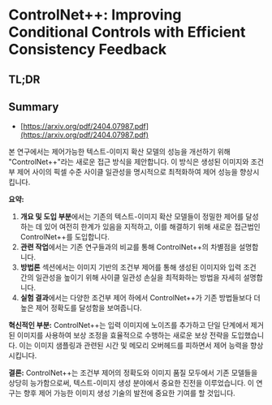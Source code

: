 # ControlNet++: Improving Conditional Controls with Efficient Consistency Feedback
## TL;DR
## Summary
- [https://arxiv.org/pdf/2404.07987.pdf](https://arxiv.org/pdf/2404.07987.pdf)

본 연구에서는 제어가능한 텍스트-이미지 확산 모델의 성능을 개선하기 위해 "ControlNet++"라는 새로운 접근 방식을 제안합니다. 이 방식은 생성된 이미지와 조건부 제어 사이의 픽셀 수준 사이클 일관성을 명시적으로 최적화하여 제어 성능을 향상시킵니다.

**요약:**
1. **개요 및 도입 부분**에서는 기존의 텍스트-이미지 확산 모델들이 정밀한 제어를 달성하는 데 있어 여전히 한계가 있음을 지적하고, 이를 해결하기 위해 새로운 접근법인 ControlNet++를 도입합니다.
2. **관련 작업**에서는 기존 연구들과의 비교를 통해 ControlNet++의 차별점을 설명합니다.
3. **방법론** 섹션에서는 이미지 기반의 조건부 제어를 통해 생성된 이미지와 입력 조건 간의 일관성을 높이기 위해 사이클 일관성 손실을 최적화하는 방법을 자세히 설명합니다.
4. **실험 결과**에서는 다양한 조건부 제어 하에서 ControlNet++가 기존 방법들보다 더 높은 제어 정확도를 달성함을 보여줍니다.

**혁신적인 부분:**
ControlNet++는 입력 이미지에 노이즈를 추가하고 단일 단계에서 제거된 이미지를 사용하여 보상 조정을 효율적으로 수행하는 새로운 보상 전략을 도입했습니다. 이는 이미지 샘플링과 관련된 시간 및 메모리 오버헤드를 피하면서 제어 능력을 향상시킵니다.

**결론:**
ControlNet++는 조건부 제어의 정확도와 이미지 품질 모두에서 기존 모델들을 상당히 능가함으로써, 텍스트-이미지 생성 분야에서 중요한 진전을 이루었습니다. 이 연구는 향후 제어 가능한 이미지 생성 기술의 발전에 중요한 기여를 할 것입니다.